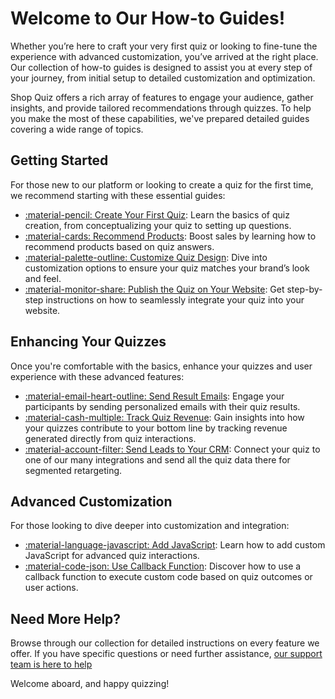 # Welcome to Our How-to Guides!

Whether you’re here to craft your very first quiz or looking to fine-tune the experience with advanced customization, you’ve arrived at the right place. Our collection of how-to guides is designed to assist you at every step of your journey, from initial setup to detailed customization and optimization.

Shop Quiz offers a rich array of features to engage your audience, gather insights, and provide tailored recommendations through quizzes. To help you make the most of these capabilities, we've prepared detailed guides covering a wide range of topics.

## Getting Started

For those new to our platform or looking to create a quiz for the first time, we recommend starting with these essential guides:

- [:material-pencil: Create Your First Quiz](https://docs.revenuehunt.com/how-to-guides/create-first-quiz/): Learn the basics of quiz creation, from conceptualizing your quiz to setting up questions.
- [:material-cards: Recommend Products](https://docs.revenuehunt.com/how-to-guides/recommend-products/): Boost sales by learning how to recommend products based on quiz answers.
- [:material-palette-outline: Customize Quiz Design](https://docs.revenuehunt.com/how-to-guides/customize-quiz-design/): Dive into customization options to ensure your quiz matches your brand’s look and feel.
- [:material-monitor-share: Publish the Quiz on Your Website](https://docs.revenuehunt.com/how-to-guides/publish-quiz/): Get step-by-step instructions on how to seamlessly integrate your quiz into your website.

## Enhancing Your Quizzes

Once you're comfortable with the basics, enhance your quizzes and user experience with these advanced features:

- [:material-email-heart-outline: Send Result Emails](https://docs.revenuehunt.com/how-to-guides/send-result-emails/): Engage your participants by sending personalized emails with their quiz results.
- [:material-cash-multiple: Track Quiz Revenue](http://127.0.0.1:8000/how-to-guides/track-quiz-revenue/): Gain insights into how your quizzes contribute to your bottom line by tracking revenue generated directly from quiz interactions.
- [:material-account-filter: Send Leads to Your CRM](https://docs.revenuehunt.com/how-to-guides/send-leads-to-crm/): Connect your quiz to one of our many integrations and send all the quiz data there for segmented retargeting.


## Advanced Customization

For those looking to dive deeper into customization and integration:

- [:material-language-javascript: Add JavaScript](https://docs.revenuehunt.com/how-to-guides/add-javascript/): Learn how to add custom JavaScript for advanced quiz interactions.
- [:material-code-json: Use Callback Function](https://docs.revenuehunt.com/how-to-guides/use-callback-function/): Discover how to use a callback function to execute custom code based on quiz outcomes or user actions.

## Need More Help?

Browse through our collection for detailed instructions on every feature we offer. If you have specific questions or need further assistance, [our support team is here to help](https://docs.revenuehunt.com/how-to-guides/contact-customer-support/)

Welcome aboard, and happy quizzing!
